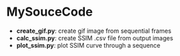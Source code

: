 # MySouceCode
- **create_gif.py**: create gif image from sequential frames
- **calc_ssim.py**: create SSIM .csv file from output images
- **plot_ssim.py**: plot SSIM curve through a sequence
